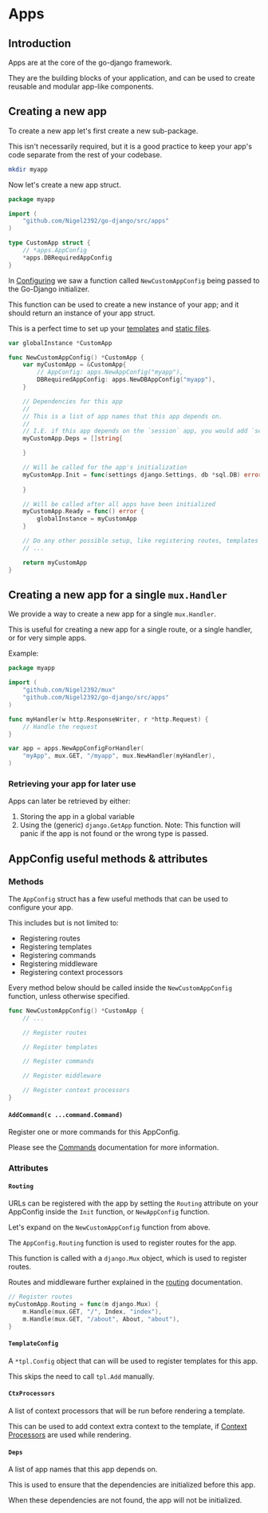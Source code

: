 # Apps

## Introduction

Apps are at the core of the go-django framework.

They are the building blocks of your application, and can be used to create reusable and modular app-like components.

## Creating a new app

To create a new app let's first create a new sub-package.

This isn't necessarily required, but it is a good practice to keep your app's code separate from the rest of your codebase.

```bash
mkdir myapp
```

Now let's create a new app struct.

```go
package myapp

import (
    "github.com/Nigel2392/go-django/src/apps"
)

type CustomApp struct {
    // *apps.AppConfig
    *apps.DBRequiredAppConfig
}
```

In [Configuring](./configuring.md#creating-the-app) we saw a function called `NewCustomAppConfig` being passed to the Go-Django initializer.

This function can be used to create a new instance of your app; and it should return an instance of your app struct.

This is a perfect time to set up your [templates](./rendering.md#initial-setup) and [static files](./staticfiles.md#initial-setup).

```go
var globalInstance *CustomApp

func NewCustomAppConfig() *CustomApp {
    var myCustomApp = &CustomApp{
        // AppConfig: apps.NewAppConfig("myapp"),
        DBRequiredAppConfig: apps.NewDBAppConfig("myapp"),
    }

    // Dependencies for this app
    // 
    // This is a list of app names that this app depends on.
    // 
    // I.E. if this app depends on the `session` app, you would add `session` to this list.
    myCustomApp.Deps = []string{

    }

    // Will be called for the app's initialization
    myCustomApp.Init = func(settings django.Settings, db *sql.DB) error {
    
    }

    // Will be called after all apps have been initialized
    myCustomApp.Ready = func() error {
        globalInstance = myCustomApp
    }

    // Do any other possible setup, like registering routes, templates or static files
    // ...

    return myCustomApp
}
```

## Creating a new app for a single `mux.Handler`

We provide a way to create a new app for a single `mux.Handler`.

This is useful for creating a new app for a single route, or a single handler, or for very simple apps.

Example:

```go
package myapp

import (
    "github.com/Nigel2392/mux"
    "github.com/Nigel2392/go-django/src/apps"
)

func myHandler(w http.ResponseWriter, r *http.Request) {
    // Handle the request
}

var app = apps.NewAppConfigForHandler(
    "myApp", mux.GET, "/myapp", mux.NewHandler(myHandler),
)
```

### Retrieving your app for later use

Apps can later be retrieved by either:

1. Storing the app in a global variable
2. Using the (generic) `django.GetApp` function.
   Note: This function will panic if the app is not found or the wrong type is passed.

## AppConfig useful methods & attributes

### Methods

The `AppConfig` struct has a few useful methods that can be used to configure your app.

This includes but is not limited to:

* Registering routes
* Registering templates
* Registering commands
* Registering middleware
* Registering context processors

Every method below should be called inside the `NewCustomAppConfig` function, unless otherwise specified.

```go
func NewCustomAppConfig() *CustomApp {
    // ...

    // Register routes

    // Register templates

    // Register commands

    // Register middleware

    // Register context processors
}
```

#### `AddCommand(c ...command.Command)`

Register one or more commands for this AppConfig.

Please see the [Commands](./commands.md#registering-a-command) documentation for more information.

### Attributes

#### `Routing`

URLs can be registered with the app by setting the `Routing` attribute on your AppConfig inside the `Init` function, or `NewAppConfig` function.

Let's expand on the `NewCustomAppConfig` function from above.

The `AppConfig.Routing` function is used to register routes for the app.

This function is called with a `django.Mux` object, which is used to register routes.

Routes and middleware further explained in the [routing](./routing.md#URLs) documentation.

```go
// Register routes
myCustomApp.Routing = func(m django.Mux) {
    m.Handle(mux.GET, "/", Index, "index"),
    m.Handle(mux.GET, "/about", About, "about"),
}
```

#### `TemplateConfig`

A `*tpl.Config` object that can will be used to register templates for this app.

This skips the need to call `tpl.Add` manually.

#### `CtxProcessors`

A list of context processors that will be run before rendering a template.

This can be used to add context extra context to the template, if [Context Processors](./rendering.md#context-processors) are used while rendering.

#### `Deps`

A list of app names that this app depends on.

This is used to ensure that the dependencies are initialized before this app.

When these dependencies are not found, the app will not be initialized.
